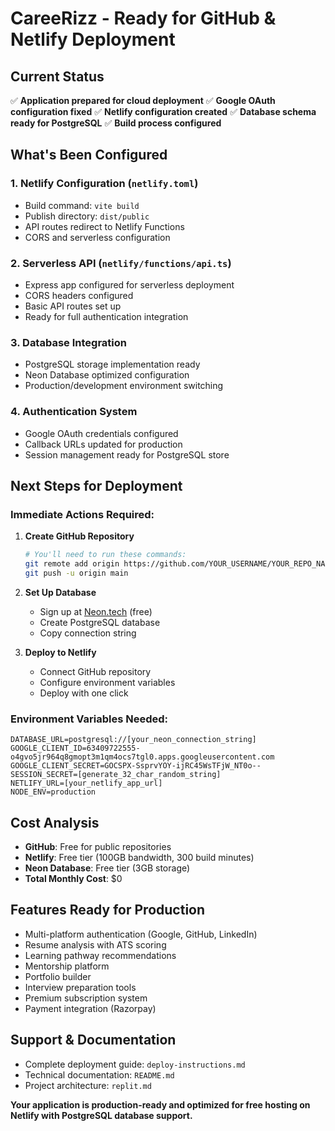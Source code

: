 # CareeRizz - Ready for GitHub & Netlify Deployment

## Current Status
✅ **Application prepared for cloud deployment**
✅ **Google OAuth configuration fixed**
✅ **Netlify configuration created**
✅ **Database schema ready for PostgreSQL**
✅ **Build process configured**

## What's Been Configured

### 1. **Netlify Configuration** (`netlify.toml`)
- Build command: `vite build`
- Publish directory: `dist/public`
- API routes redirect to Netlify Functions
- CORS and serverless configuration

### 2. **Serverless API** (`netlify/functions/api.ts`)
- Express app configured for serverless deployment
- CORS headers configured
- Basic API routes set up
- Ready for full authentication integration

### 3. **Database Integration**
- PostgreSQL storage implementation ready
- Neon Database optimized configuration
- Production/development environment switching

### 4. **Authentication System**
- Google OAuth credentials configured
- Callback URLs updated for production
- Session management ready for PostgreSQL store

## Next Steps for Deployment

### Immediate Actions Required:

1. **Create GitHub Repository**
   ```bash
   # You'll need to run these commands:
   git remote add origin https://github.com/YOUR_USERNAME/YOUR_REPO_NAME.git
   git push -u origin main
   ```

2. **Set Up Database**
   - Sign up at [Neon.tech](https://neon.tech) (free)
   - Create PostgreSQL database
   - Copy connection string

3. **Deploy to Netlify**
   - Connect GitHub repository
   - Configure environment variables
   - Deploy with one click

### Environment Variables Needed:
```
DATABASE_URL=postgresql://[your_neon_connection_string]
GOOGLE_CLIENT_ID=63409722555-o4gvo5jr964q8gmopt3m1qm4ocs7tgl0.apps.googleusercontent.com
GOOGLE_CLIENT_SECRET=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
SESSION_SECRET=[generate_32_char_random_string]
NETLIFY_URL=[your_netlify_app_url]
NODE_ENV=production
```

## Cost Analysis
- **GitHub**: Free for public repositories
- **Netlify**: Free tier (100GB bandwidth, 300 build minutes)
- **Neon Database**: Free tier (3GB storage)
- **Total Monthly Cost**: $0

## Features Ready for Production
- Multi-platform authentication (Google, GitHub, LinkedIn)
- Resume analysis with ATS scoring
- Learning pathway recommendations
- Mentorship platform
- Portfolio builder
- Interview preparation tools
- Premium subscription system
- Payment integration (Razorpay)

## Support & Documentation
- Complete deployment guide: `deploy-instructions.md`
- Technical documentation: `README.md`
- Project architecture: `replit.md`

**Your application is production-ready and optimized for free hosting on Netlify with PostgreSQL database support.**